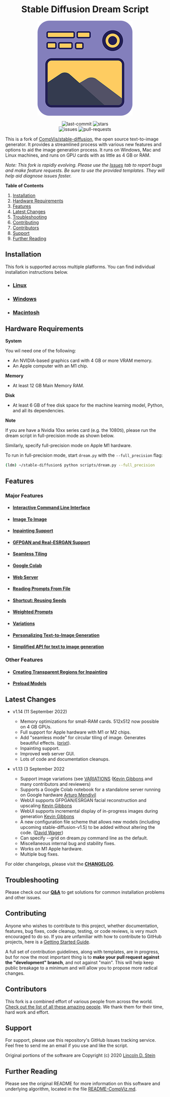 <h1 align='center'><b>Stable Diffusion Dream Script</b></h1>

<p align='center'>
    <img src="docs/assets/logo.png"/>
</p>

<p align="center">
    <img src="https://img.shields.io/github/last-commit/lstein/stable-diffusion?logo=Python&logoColor=green&style=for-the-badge" alt="last-commit"/>
    <img src="https://img.shields.io/github/stars/lstein/stable-diffusion?logo=GitHub&style=for-the-badge" alt="stars"/>
    <br>
    <img src="https://img.shields.io/github/issues/lstein/stable-diffusion?logo=GitHub&style=for-the-badge" alt="issues"/>
    <img src="https://img.shields.io/github/issues-pr/lstein/stable-diffusion?logo=GitHub&style=for-the-badge" alt="pull-requests"/>
</p>

This is a fork of [CompVis/stable-diffusion](https://github.com/CompVis/stable-diffusion), the open
source text-to-image generator. It provides a streamlined process with various new features and
options to aid the image generation process. It runs on Windows, Mac and Linux machines, and runs on
GPU cards with as little as 4 GB or RAM.

_Note: This fork is rapidly evolving. Please use the
[Issues](https://github.com/lstein/stable-diffusion/issues) tab to report bugs and make feature
requests. Be sure to use the provided templates. They will help aid diagnose issues faster._

**Table of Contents**

1. [Installation](#installation)
2. [Hardware Requirements](#hardware-requirements)
3. [Features](#features)
4. [Latest Changes](#latest-changes)
5. [Troubleshooting](#troubleshooting)
6. [Contributing](#contributing)
7. [Contributors](#contributors)
8. [Support](#support)
9. [Further Reading](#further-reading)

## Installation

This fork is supported across multiple platforms. You can find individual installation instructions
below.

- ### [Linux](docs/installation/INSTALL_LINUX.md)

- ### [Windows](docs/installation/INSTALL_WINDOWS.md)

- ### [Macintosh](docs/installation/INSTALL_MAC.md)

## Hardware Requirements

**System**

You wil need one of the following:

- An NVIDIA-based graphics card with 4 GB or more VRAM memory.
- An Apple computer with an M1 chip.

**Memory**

- At least 12 GB Main Memory RAM.

**Disk**

- At least 6 GB of free disk space for the machine learning model, Python, and all its dependencies.

**Note**

If you are have a Nvidia 10xx series card (e.g. the 1080ti), please run the dream script in
full-precision mode as shown below.

Similarly, specify full-precision mode on Apple M1 hardware.

To run in full-precision mode, start `dream.py` with the `--full_precision` flag:

```bash
(ldm) ~/stable-diffusion$ python scripts/dream.py --full_precision
```

## Features

### Major Features

- #### [Interactive Command Line Interface](docs/features/CLI.md)

- #### [Image To Image](docs/features/IMG2IMG.md)

- #### [Inpainting Support](docs/features/INPAINTING.md)

- #### [GFPGAN and Real-ESRGAN Support](docs/features/UPSCALE.md)

- #### [Seamless Tiling](docs/features/OTHER.md#seamless-tiling)

- #### [Google Colab](docs/features/OTHER.md#google-colab)

- #### [Web Server](docs/features/WEB.md)

- #### [Reading Prompts From File](docs/features/OTHER.md#reading-prompts-from-a-file)

- #### [Shortcut: Reusing Seeds](docs/features/OTHER.md#shortcuts-reusing-seeds)

- #### [Weighted Prompts](docs/features/OTHER.md#weighted-prompts)

- #### [Variations](docs/features/VARIATIONS.md)

- #### [Personalizing Text-to-Image Generation](docs/features/TEXTUAL_INVERSION.md)

- #### [Simplified API for text to image generation](docs/features/OTHER.md#simplified-api)

### Other Features

- #### [Creating Transparent Regions for Inpainting](docs/features/INPAINTING.md#creating-transparent-regions-for-inpainting)

- #### [Preload Models](docs/features/OTHER.md#preload-models)

## Latest Changes

- v1.14 (11 September 2022)

  - Memory optimizations for small-RAM cards. 512x512 now possible on 4 GB GPUs.
  - Full support for Apple hardware with M1 or M2 chips.
  - Add "seamless mode" for circular tiling of image. Generates beautiful effects.
    ([prixt](https://github.com/prixt)).
  - Inpainting support.
  - Improved web server GUI.
  - Lots of code and documentation cleanups.

- v1.13 (3 September 2022

  - Support image variations (see [VARIATIONS](docs/features/VARIATIONS.md)
    ([Kevin Gibbons](https://github.com/bakkot) and many contributors and reviewers)
  - Supports a Google Colab notebook for a standalone server running on Google hardware
    [Arturo Mendivil](https://github.com/artmen1516)
  - WebUI supports GFPGAN/ESRGAN facial reconstruction and upscaling
    [Kevin Gibbons](https://github.com/bakkot)
  - WebUI supports incremental display of in-progress images during generation
    [Kevin Gibbons](https://github.com/bakkot)
  - A new configuration file scheme that allows new models (including upcoming
    stable-diffusion-v1.5) to be added without altering the code.
    ([David Wager](https://github.com/maddavid12))
  - Can specify --grid on dream.py command line as the default.
  - Miscellaneous internal bug and stability fixes.
  - Works on M1 Apple hardware.
  - Multiple bug fixes.

For older changelogs, please visit the **[CHANGELOG](docs/features/CHANGELOG.md)**.

## Troubleshooting

Please check out our **[Q&A](docs/help/TROUBLESHOOT.md)** to get solutions for common installation
problems and other issues.

## Contributing

Anyone who wishes to contribute to this project, whether documentation, features, bug fixes, code
cleanup, testing, or code reviews, is very much encouraged to do so. If you are unfamiliar with how
to contribute to GitHub projects, here is a
[Getting Started Guide](https://opensource.com/article/19/7/create-pull-request-github).

A full set of contribution guidelines, along with templates, are in progress, but for now the most
important thing is to **make your pull request against the "development" branch**, and not against
"main". This will help keep public breakage to a minimum and will allow you to propose more radical
changes.

## Contributors

This fork is a combined effort of various people from across the world.
[Check out the list of all these amazing people](docs/other/CONTRIBUTORS.md). We thank them for
their time, hard work and effort.

## Support

For support, please use this repository's GitHub Issues tracking service. Feel free to send me an
email if you use and like the script.

Original portions of the software are Copyright (c) 2020
[Lincoln D. Stein](https://github.com/lstein)

## Further Reading

Please see the original README for more information on this software and underlying algorithm,
located in the file [README-CompViz.md](docs/other/README-CompViz.md).
